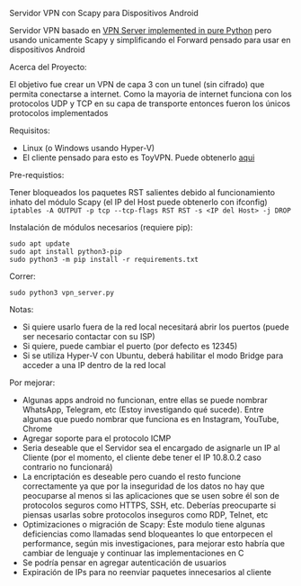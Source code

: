 Servidor VPN con Scapy para Dispositivos Android

Servidor VPN basado en [VPN Server implemented in pure Python](http://github.com](https://github.com/qwj/python-vpn))  pero usando unicamente Scapy y simplificando el Forward pensado para usar en dispositivos Android

Acerca del Proyecto:

El objetivo fue crear un VPN de capa 3 con un tunel (sin cifrado) que permita conectarse a internet. Como la mayoria de internet funciona con los protocolos UDP y TCP en su capa de transporte entonces fueron los únicos protocolos implementados

Requisitos:
- Linux (o Windows usando Hyper-V)
- El cliente pensado para esto es ToyVPN. Puede obtenerlo [aqui](http://github.com](https://github.com/qwj/python-vpn)](https://github.com/octavio1243/ToyVpn-Client))
    
Pre-requistios:

Tener bloqueados los paquetes RST salientes debido al funcionamiento inhato del módulo Scapy (el IP del Host puede obtenerlo con ifconfig)  
```iptables -A OUTPUT -p tcp --tcp-flags RST RST -s <IP del Host> -j DROP```

Instalación de módulos necesarios (requiere pip):
```
sudo apt update
sudo apt install python3-pip
sudo python3 -m pip install -r requirements.txt
```
Correr:
```
sudo python3 vpn_server.py
```
Notas:
- Si quiere usarlo fuera de la red local necesitará abrir los puertos (puede ser necesario contactar con su ISP)
- Si quiere, puede cambiar el puerto (por defecto es 12345)
- Si se utiliza Hyper-V con Ubuntu, deberá habilitar el modo Bridge para acceder a una IP dentro de la red local

Por mejorar:
- Algunas apps android no funcionan, entre ellas se puede nombrar WhatsApp, Telegram, etc (Estoy investigando qué sucede). Entre algunas que puedo nombrar que funciona es en Instagram, YouTube, Chrome
- Agregar soporte para el protocolo ICMP
- Seria deseable que el Servidor sea el encargado de asignarle un IP al Cliente (por el momento, el cliente debe tener el IP 10.8.0.2 caso contrario no funcionará)
- La encriptación es deseable pero cuando el resto funcione correctamente ya que por la inseguridad de los datos no hay que peocuparse al menos si las aplicaciones que se usen sobre él son de protocolos seguros como HTTPS, SSH, etc. Deberías preocuparte si piensas usarlas sobre protocolos inseguros como RDP, Telnet, etc
- Optimizaciones o migración de Scapy: Éste modulo tiene algunas deficiencias como llamadas send bloqueantes lo que entorpecen el performance, según mis investigaciones, para mejorar esto habría que cambiar de lenguaje y continuar las implementaciones en C
- Se podría pensar en agregar autenticación de usuarios
- Expiración de IPs para no reenviar paquetes innecesarios al cliente
